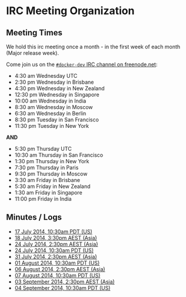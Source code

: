 # IRC Meeting Organization

## Meeting Times

We hold this irc meeting once a month - in the first week of each month (Major release week).

Come join us on the [`#docker-dev` IRC channel on freenode.net](irc://chat.freenode.net/#docker-dev):

 * 4:30 am Wednesday UTC
 * 2:30 pm Wednesday in Brisbane
 * 4:30 pm Wednesday in New Zealand
 * 12:30 pm Wednesday in Singapore
 * 10:00 am Wednesday in India
 * 8:30 am Wednesday in Moscow
 * 6:30 am Wednesday in Berlin
 * 8:30 pm Tuesday in San Francisco
 * 11:30 pm Tuesday in New York

__AND__

 * 5:30 pm Thursday UTC
 * 10:30 am Thursday in San Francisco
 * 1:30 pm Thursday in New York
 * 7:30 pm Thursday in Paris
 * 9:30 pm Thursday in Moscow
 * 3:30 am Friday in Brisbane
 * 5:30 am Friday in New Zealand
 * 1:30 am Friday in Singapore
 * 11:00 pm Friday in India


## Minutes / Logs

- [17 July 2014, 10:30am PDT (US)](docker-dev/2014-07-17--17-30.md)
- [18 July 2014, 3:30pm AEST (Asia)](docker-dev/2014-07-18--05-30.md)
- [24 July 2014, 2:30pm AEST (Asia)](docker-dev/2014-07-23--04-30.md)
- [24 July 2014, 10:30am PDT (US)](docker-dev/2014-07-24--17-30.md)
- [31 July 2014, 2:30pm AEST (Asia)](docker-dev/2014-07-31--04-30.md)
- [01 August 2014, 10:30am PDT (US)](docker-dev/2014-08-31--17-30.md)
- [06 August 2014, 2:30pm AEST (Asia)](docker-dev/2014-08-06--04-30.md)
- [07 August 2014, 10:30am PDT (US)](docker-dev/2014-08-07--17-30.md)
- [03 September 2014, 2:30pm AEST (Asia)](docker-dev/2014-09-03--04-30.md)
- [04 September 2014, 10:30am PDT (US)](docker-dev/2014-09-04--17-30.md)

